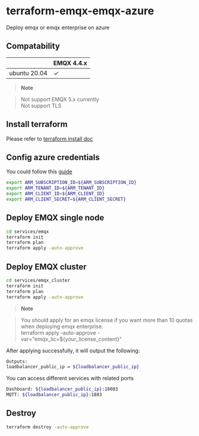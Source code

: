 
# terraform-emqx-emqx-azure
Deploy emqx or emqx enterprise on azure

## Compatability

|                          | EMQX 4.4.x      | 
|--------------------------|-----------------|
| ubuntu 20.04             | ✓               | 

> **Note**

> Not support EMQX 5.x currently  
Not support TLS 


## Install terraform
Please refer to [terraform install doc](https://learn.hashicorp.com/tutorials/terraform/install-cli)


## Config azure credentials
You could follow this [guide](https://registry.terraform.io/providers/hashicorp/azurerm/latest/docs/guides/service_principal_client_secret)
```bash
export ARM_SUBSCRIPTION_ID=${ARM_SUBSCRIPTION_ID}
export ARM_TENANT_ID=${ARM_TENANT_ID}
export ARM_CLIENT_ID=${ARM_CLIENT_ID}
export ARM_CLIENT_SECRET=${ARM_CLIENT_SECRET}
```

## Deploy EMQX single node
```bash
cd services/emqx
terraform init
terraform plan
terraform apply -auto-approve
```


## Deploy EMQX cluster
```bash
cd services/emqx_cluster
terraform init
terraform plan
terraform apply -auto-approve
```

> **Note**

> You should apply for an emqx license if you want more than 10 quotas when deploying emqx enterprise.  
terraform apply -auto-approve -var="emqx_lic=${your_license_content}"


After applying successfully, it will output the following:

```bash
Outputs:
loadbalancer_public_ip = ${loadbalancer_public_ip}
```


You can access different services with related ports
```bash
Dashboard: ${loadbalancer_public_ip}:18083
MQTT: ${loadbalancer_public_ip}:1883
```

## Destroy
```bash
terraform destroy -auto-approve
```

